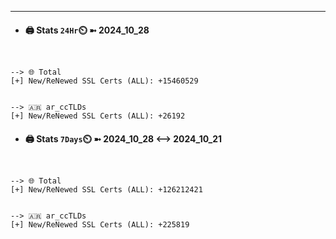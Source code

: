 

---
- #### 🖨️ **Stats** `24Hr`⏲️ ➼ 2024_10_28
```console


--> 🌐 Total
[+] New/ReNewed SSL Certs (ALL): +15460529


--> 🇦🇷 ar_ccTLDs
[+] New/ReNewed SSL Certs (ALL): +26192

```

- #### 🖨️ **Stats** `7Days`⏲️ ➼ 2024_10_28 <--> 2024_10_21
```console


--> 🌐 Total
[+] New/ReNewed SSL Certs (ALL): +126212421


--> 🇦🇷 ar_ccTLDs
[+] New/ReNewed SSL Certs (ALL): +225819

```

